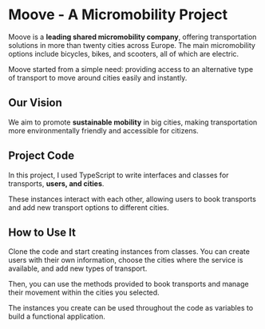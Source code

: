 # Moove - A Micromobility Project

Moove is a **leading shared micromobility company**, offering transportation solutions in more than twenty cities across Europe. The main micromobility options include bicycles, bikes, and scooters, all of which are electric.

Moove started from a simple need: providing access to an alternative type of transport to move around cities easily and instantly.

## Our Vision

We aim to promote **sustainable mobility** in big cities, making transportation more environmentally friendly and accessible for citizens.

## Project Code

In this project, I used TypeScript to write interfaces and classes for transports, **users, and cities**.

These instances interact with each other, allowing users to book transports and add new transport options to different cities.

## How to Use It

Clone the code and start creating instances from classes. You can create users with their own information, choose the cities where the service is available, and add new types of transport.

Then, you can use the methods provided to book transports and manage their movement within the cities you selected.

The instances you create can be used throughout the code as variables to build a functional application.
